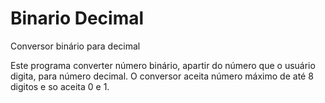 # Binario Decimal
Conversor binário para decimal

Este programa converter número binário, apartir do número que o usuário digita, para número decimal.
O conversor aceita número máximo de até 8 digitos e so aceita 0 e 1.

